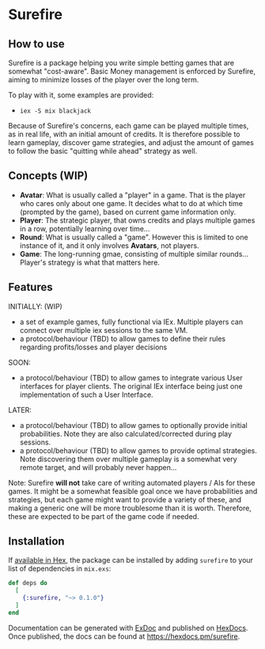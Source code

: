 # Surefire

## How to use
Surefire is a package helping you write simple betting games that are somewhat "cost-aware".
Basic Money management is enforced by Surefire, aiming to minimize losses of the player over the long term.

To play with it, some examples are provided:
- `iex -S mix blackjack`

Because of Surefire's concerns, each game can be played multiple times, as in real life,
with an initial amount of credits. It is therefore possible to learn gameplay, discover game strategies, 
and adjust the amount of games to follow the basic "quitting while ahead" strategy as well.

## Concepts (WIP)

- **Avatar**: What is usually called a "player" in a game. That is the player who cares only about one game.
  It decides what to do at which time (prompted by the game), based on current game information only.
- **Player**: The strategic player, that owns credits and plays multiple games in a row, potentially learning over time...
- **Round**: What is usually called a "game". However this is limited to one instance of it, and it only involves **Avatars**, not players.
- **Game**: The long-running gmae, consisting of multiple similar rounds... Player's strategy is what that matters here.

## Features
 
INITIALLY: (WIP)
- a set of example games, fully functional via IEx. Multiple players can connect over multiple iex sessions to the same VM.
- a protocol/behaviour (TBD) to allow games to define their rules regarding profits/losses and player decisions
 
SOON:
- a protocol/behaviour (TBD) to allow games to integrate various User interfaces for player clients.
The original IEx interface being just one implementation of such a User Interface.

LATER:
- a protocol/behaviour (TBD) to allow games to optionally provide initial probabilities. 
Note they are also calculated/corrected during play sessions.
- a protocol/behaviour (TBD) to allow games to provide optimal strategies. 
Note discovering them over multiple gameplay is a somewhat very remote target, and will probably never happen...

Note: Surefire **will not** take care of writing automated players / AIs for these games. 
It might be a somewhat feasible goal once we have probabilities and strategies, but each game might want to provide a variety of these,
and making a generic one will be more troublesome than it is worth.
Therefore, these are expected to be part of the game code if needed.


## Installation

If [available in Hex](https://hex.pm/docs/publish), the package can be installed
by adding `surefire` to your list of dependencies in `mix.exs`:

```elixir
def deps do
  [
    {:surefire, "~> 0.1.0"}
  ]
end
```

Documentation can be generated with [ExDoc](https://github.com/elixir-lang/ex_doc)
and published on [HexDocs](https://hexdocs.pm). Once published, the docs can
be found at <https://hexdocs.pm/surefire>.

